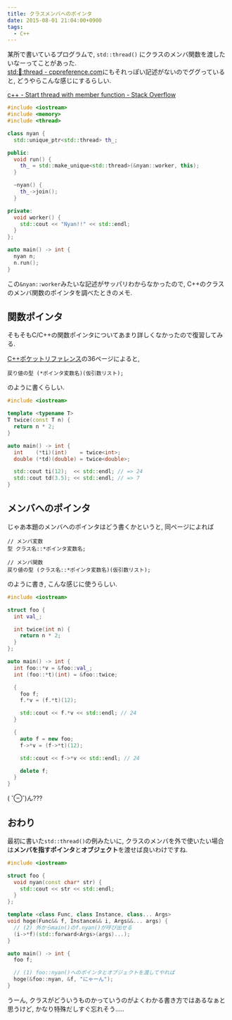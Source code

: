 ```yaml
---
title: クラスメンバへのポインタ
date: 2015-08-01 21:04:00+0900
tags:
  - C++
---
```


某所で書いているプログラムで, `std::thread()` にクラスのメンバ関数を渡したいなーってことがあった.  
[std::thread::thread - cppreference.com](http://en.cppreference.com/w/cpp/thread/thread/thread)にもそれっぽい記述がないのでググっていると, どうやらこんな感じにするらしい.

[c++ - Start thread with member function - Stack Overflow](http://stackoverflow.com/questions/10673585/start-thread-with-member-function)

```cpp
#include <iostream>
#include <memory>
#include <thread>

class nyan {
  std::unique_ptr<std::thread> th_;

public:
  void run() {
    th_ = std::make_unique<std::thread>(&nyan::worker, this);
  }

  ~nyan() {
    th_->join();
  }

private:
  void worker() {
    std::cout << "Nyan!!" << std::endl;
  }
};

auto main() -> int {
  nyan n;
  n.run();
}
```

この`&nyan::worker`みたいな記述がサッパリわからなかったので, C++のクラスのメンバ関数のポインタを調べたときのメモ.

<!--more-->

## 関数ポインタ

そもそもC/C++の関数ポインタについてあまり詳しくなかったので復習してみる.

[C++ポケットリファレンス](http://www.amazon.co.jp/dp/4774157155)の36ページによると,  

```
戻り値の型 (*ポインタ変数名)(仮引数リスト);
```

のように書くらしい.

```cpp
#include <iostream>

template <typename T>
T twice(const T n) {
  return n * 2;
}

auto main() -> int {
  int    (*ti)(int)    = twice<int>;
  double (*td)(double) = twice<double>;

  std::cout ti(12);  << std::endl; // => 24
  std::cout td(3.5); << std::endl; // => 7
}
```

## メンバへのポインタ

じゃあ本題のメンバへのポインタはどう書くかというと, 同ページによれば

```
// メンバ変数
型 クラス名::*ポインタ変数名;

// メンバ関数
戻り値の型 (クラス名::*ポインタ変数名)(仮引数リスト);
```

のように書き, こんな感じに使うらしい.

```cpp
#include <iostream>

struct foo {
  int val_;

  int twice(int n) {
    return n * 2;
  }
};

auto main() -> int {
  int foo::*v = &foo::val_;
  int (foo::*t)(int) = &foo::twice;

  {
    foo f;
    f.*v = (f.*t)(12);

    std::cout << f.*v << std::endl; // 24
  }

  {
    auto f = new foo;
    f->*v = (f->*t)(12);

    std::cout << f->*v << std::endl; // 24

    delete f;
  }
}
```

( ˘⊖˘)ん???

## おわり

最初に書いた`std::thread()`の例みたいに, クラスのメンバを外で使いたい場合は**メンバを指すポインタ**と**オブジェクト**を渡せば良いわけですね.

```cpp
#include <iostream>

struct foo {
  void nyan(const char* str) {
    std::cout << str << std::endl;
  }
};

template <class Func, class Instance, class... Args>
void hoge(Func&& f, Instance&& i, Args&&... args) {
  // (2) 外からmain()のf.nyan()が呼び出せる
  (i->*f)(std::forward<Args>(args)...);
}

auto main() -> int {
  foo f;

  // (1) foo::nyan()へのポインタとオブジェクトを渡してやれば
  hoge(&foo::nyan, &f, "にゃーん");
}
```

うーん, クラスがどういうものかっていうのがよくわかる書き方ではあるなぁと思うけど, かなり特殊だしすぐ忘れそう.....
